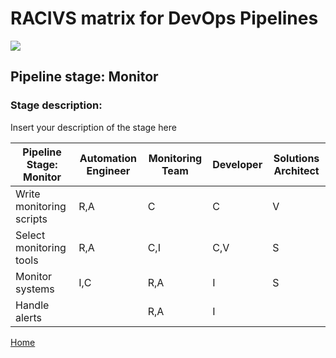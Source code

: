 # __RACIVS matrix for DevOps Pipelines__   

<img src="https://user-images.githubusercontent.com/10748736/112030685-6c81be80-8b32-11eb-94b8-c2c01b8f4581.png">

## __Pipeline stage:__  Monitor  
### __Stage description:__  
Insert your description of the stage here  

| Pipeline Stage:<br>Monitor  | Automation Engineer  | Monitoring Team  | Developer  | Solutions Architect
|----------------------------- |-------- |-------- |-------- |-
| Write monitoring scripts|      R,A   | C        | C        |V
| Select monitoring tools|     R,A    | C,I        | C,V        |S
| Monitor systems|        I,C |       R,A  | I        |         S|         |
| Handle alerts|         | R,A        |  I       |         |         |


  
  
[Home](../index.md)  
